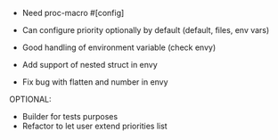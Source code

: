 + Need proc-macro #[config]
+ Can configure priority optionally by default (default, files, env vars)
+ Good handling of environment variable (check envy)


+ Add support of nested struct in envy
+ Fix bug with flatten and number in envy

OPTIONAL:
+ Builder for tests purposes
+ Refactor to let user extend priorities list